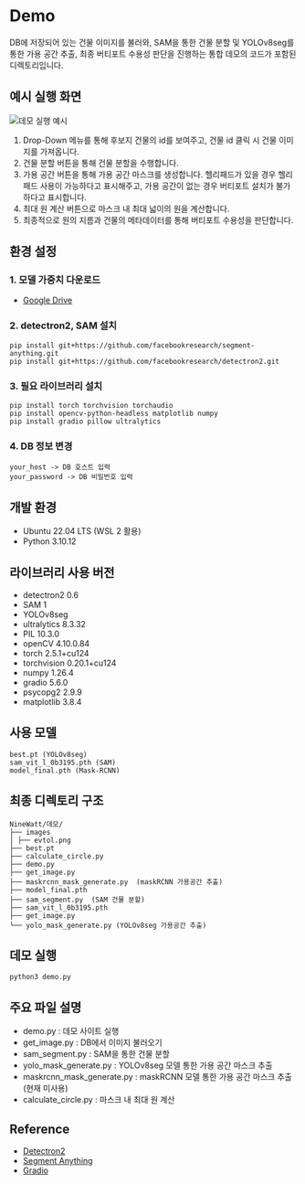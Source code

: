 # Demo
DB에 저장되어 있는 건물 이미지를 불러와, SAM을 통한 건물 분할 및 YOLOv8seg를 통한 가용 공간 추출, 최종 버티포트 수용성 판단을 진행하는 통합 데모의 코드가 포함된 디렉토리입니다.

## 예시 실행 화면
![데모 실행 예시](../images/demo.gif)
1. Drop-Down 메뉴를 통해 후보지 건물의 id를 보여주고, 건물 id 클릭 시 건물 이미지를 가져옵니다.
2. 건물 분할 버튼을 통해 건물 분할을 수행합니다.
3. 가용 공간 버튼을 통해 가용 공간 마스크를 생성합니다. 헬리패드가 있을 경우 헬리패드 사용이 가능하다고 표시해주고, 가용 공간이 없는 경우 버티포트 설치가 불가하다고 표시합니다.
4. 최대 원 계산 버튼으로 마스크 내 최대 넓이의 원을 계산합니다.
5. 최종적으로 원의 지름과 건물의 메타데이터를 통해 버티포트 수용성을 판단합니다.

## 환경 설정
### 1. 모델 가중치 다운로드
- [Google Drive](https://drive.google.com/file/d/1fNrkIfhOnGlnAF9g11uj0PHbQ1rkxtxc/view?usp=drive_link)

### 2. detectron2, SAM 설치
```
pip install git+https://github.com/facebookresearch/segment-anything.git
pip install git+https://github.com/facebookresearch/detectron2.git
```

### 3. 필요 라이브러리 설치
```
pip install torch torchvision torchaudio
pip install opencv-python-headless matplotlib numpy
pip install gradio pillow ultralytics
```

### 4. DB 정보 변경
```
your_host -> DB 호스트 입력
your_password -> DB 비밀번호 입력
```

## 개발 환경
- Ubuntu 22.04 LTS (WSL 2 활용)
- Python 3.10.12

## 라이브러리 사용 버전
- detectron2 0.6
- SAM 1
- YOLOv8seg
- ultralytics 8.3.32
- PIL 10.3.0
- openCV 4.10.0.84
- torch 2.5.1+cu124
- torchvision 0.20.1+cu124
- numpy 1.26.4
- gradio 5.6.0
- psycopg2 2.9.9
- matplotlib 3.8.4

## 사용 모델
```
best.pt (YOLOv8seg)
sam_vit_l_0b3195.pth (SAM)
model_final.pth (Mask-RCNN)
```

## 최종 디렉토리 구조 
```
NineWatt/데모/  
├── images  
│ ├── evtol.png  
├── best.pt    
├── calculate_circle.py  
├── demo.py  
├── get_image.py  
├── maskrcnn_mask_generate.py  (maskRCNN 가용공간 추출)
├── model_final.pth  
├── sam_segment.py  (SAM 건물 분할)
├── sam_vit_l_0b3195.pth  
├── get_image.py  
└── yolo_mask_generate.py (YOLOv8seg 가용공간 추출)
```

## 데모 실행
```
python3 demo.py
```

## 주요 파일 설명
- demo.py : 데모 사이트 실행
- get_image.py : DB에서 이미지 불러오기
- sam_segment.py : SAM을 통한 건물 분할
- yolo_mask_generate.py : YOLOv8seg 모델 통한 가용 공간 마스크 추출
- maskrcnn_mask_generate.py : maskRCNN 모델 통한 가용 공간 마스크 추출 (현재 미사용)
- calculate_circle.py : 마스크 내 최대 원 계산

## Reference
- [Detectron2](https://github.com/facebookresearch/detectron2)
- [Segment Anything](https://github.com/facebookresearch/segment-anything)
- [Gradio](https://www.gradio.app/)
